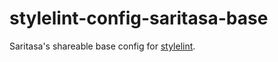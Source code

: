 # stylelint-config-saritasa-base

Saritasa's shareable base config for [stylelint](https://github.com/stylelint/stylelint).
